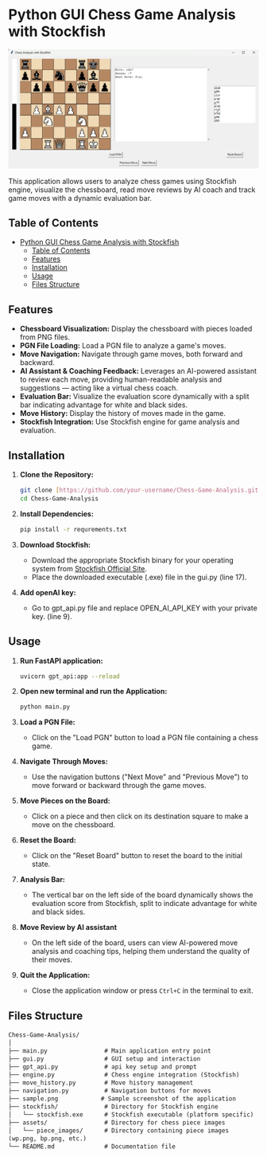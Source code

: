# Python GUI Chess Game Analysis with Stockfish

![Sample Screenshot](sample.png)

This application allows users to analyze chess games using Stockfish engine, visualize the chessboard, read move reviews by AI coach and track game moves with a dynamic evaluation bar.

## Table of Contents

- [Python GUI Chess Game Analysis with Stockfish](#python-gui-chess-game-analysis-with-stockfish)
  - [Table of Contents](#table-of-contents)
  - [Features](#features)
  - [Installation](#installation)
  - [Usage](#usage)
  - [Files Structure](#files-structure)

## Features

- **Chessboard Visualization:** Display the chessboard with pieces loaded from PNG files.
- **PGN File Loading:** Load a PGN file to analyze a game's moves.
- **Move Navigation:** Navigate through game moves, both forward and backward.
- **AI Assistant & Coaching Feedback:** Leverages an AI-powered assistant to review each move, providing human-readable analysis and suggestions — acting like a virtual chess coach.
- **Evaluation Bar:** Visualize the evaluation score dynamically with a split bar indicating advantage for white and black sides.
- **Move History:** Display the history of moves made in the game.
- **Stockfish Integration:** Use Stockfish engine for game analysis and evaluation.

## Installation

1. **Clone the Repository:**
   ```bash
   git clone [https://github.com/your-username/Chess-Game-Analysis.git](https://github.com/mominalix/Python-GUI-Chess-Game-Analysis-with-Stockfish.git)
   cd Chess-Game-Analysis
   ```

2. **Install Dependencies:**
   ```bash
   pip install -r requrements.txt
   ```

3. **Download Stockfish:**
   - Download the appropriate Stockfish binary for your operating system from [Stockfish Official Site](https://stockfishchess.org/download/).
   - Place the downloaded executable (.exe) file in the gui.py (line 17).
     
4. **Add openAI key:**
    - Go to gpt_api.py file and replace OPEN_AI_API_KEY with your private key. (line 9).

## Usage
    
1. **Run FastAPI application:**
    ```bash
   uvicorn gpt_api:app --reload
   ```

2. **Open new terminal and run the Application:**
   ```bash
   python main.py
   ```

3. **Load a PGN File:**
   - Click on the "Load PGN" button to load a PGN file containing a chess game.

4. **Navigate Through Moves:**
   - Use the navigation buttons ("Next Move" and "Previous Move") to move forward or backward through the game moves.

5. **Move Pieces on the Board:**
   - Click on a piece and then click on its destination square to make a move on the chessboard.

6. **Reset the Board:**
   - Click on the "Reset Board" button to reset the board to the initial state.

7. **Analysis Bar:**
   - The vertical bar on the left side of the board dynamically shows the evaluation score from Stockfish, split to indicate advantage for white and black sides.

8. **Move Review by AI assistant**
    - On the left side of the board, users can view AI-powered move analysis and coaching tips, helping them understand the quality of their moves.
      
9. **Quit the Application:**
   - Close the application window or press `Ctrl+C` in the terminal to exit.

## Files Structure

```
Chess-Game-Analysis/
│
├── main.py                # Main application entry point
├── gui.py                 # GUI setup and interaction
├── gpt_api.py             # api key setup and prompt
├── engine.py              # Chess engine integration (Stockfish)
├── move_history.py        # Move history management
├── navigation.py          # Navigation buttons for moves
├── sample.png            # Sample screenshot of the application
├── stockfish/             # Directory for Stockfish engine
│   └── stockfish.exe      # Stockfish executable (platform specific)
├── assets/                # Directory for chess piece images
│   └── piece_images/      # Directory containing piece images (wp.png, bp.png, etc.)
└── README.md              # Documentation file
```

